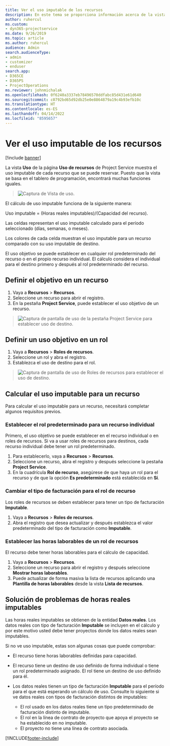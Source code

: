 ```yaml
---
title: Ver el uso imputable de los recursos
description: En este tema se proporciona información acerca de la vista de uso de recursos.
author: ruhercul
ms.custom:
- dyn365-projectservice
ms.date: 9/26/2019
ms.topic: article
ms.author: ruhercul
audience: Admin
search.audienceType:
- admin
- customizer
- enduser
search.app:
- D365CE
- D365PS
- ProjectOperations
ms.reviewer: johnmichalak
ms.openlocfilehash: 0f6240a3337eb78496570ddfabc85d431e61d640
ms.sourcegitcommit: c0792bd65d92db25e0e8864879a19c4b93efb10c
ms.translationtype: HT
ms.contentlocale: es-ES
ms.lasthandoff: 04/14/2022
ms.locfileid: "8595657"
---
```

# <a name="view-chargeable-utilization-for-resources"></a>Ver el uso imputable de los recursos

[!include [banner](../includes/psa-now-project-operations.md)]
 
La vista **Uso** de la página **Uso de recursos** de Project Service muestra el uso imputable de cada recurso que se puede reservar. Puesto que la vista se basa en el tablero de programación, encontrará muchas funciones iguales.

> ![Captura de Vista de uso.](media/FAQ-utilization-1.png)
 

El cálculo de uso imputable funciona de la siguiente manera:

   Uso imputable = (Horas reales imputables)/(Capacidad del recurso).

Las celdas representan el uso imputable calculado para el período seleccionado (días, semanas, o meses).

Los colores de cada celda muestran el uso imputable para un recurso comparado con su uso imputable de destino. 

El uso objetivo se puede establecer en cualquier rol predeterminado del recurso o en el propio recurso individual. El cálculo considera el individual para el destino primero y después al rol predeterminado del recurso.

## <a name="set-target-on-a-resource"></a>Definir el objetivo en un recurso

1. Vaya a **Recursos** \> **Recursos**. 
2. Seleccione un recurso para abrir el registro. 
3. En la pestaña **Project Service**, puede establecer el uso objetivo de un recurso.

> ![Captura de pantalla de uso de la pestaña Project Service para establecer uso de destino.](media/FAQ-utilization-2.png)
 
## <a name="set-target-utilization-on-a-role"></a>Definir un uso objetivo en un rol

1. Vaya a **Recursos** \> **Roles de recursos**. 
2. Seleccione un rol y abra el registro. 
3. Establezca el uso de destino para el rol.

> ![Captura de pantalla de uso de Roles de recursos para establecer el uso de destino.](media/FAQ-utilization-3.png)
 
## <a name="calculate-chargeable-utilization-for-a-resource"></a>Calcular el uso imputable para un recurso

Para calcular el uso imputable para un recurso, necesitará completar algunos requisitos previos. 

### <a name="set-default-role-for-individual-resource"></a>Establecer el rol predeterminado para un recurso individual

Primero, el uso objetivo se puede establecer en el recurso individual o en roles de recursos. Si va a usar roles de recursos para destinos, cada recurso individual debe tener un rol predeterminado. 

1. Para establecerlo, vaya a **Recursos** \> **Recursos**. 
2. Seleccione un recurso, abra el registro y después seleccione la pestaña **Project Service**. 
3. En la cuadrícula **Rol de recurso**, asegúrese de que haya un rol para el recurso y de que la opción **Es predeterminado** está establecida en **Sí**.
 
### <a name="change-billing-type-for-resource-role"></a>Cambiar el tipo de facturación para el rol de recurso

Los roles de recursos se deben establecer para tener un tipo de facturación **Imputable**. 

1. Vaya a **Recursos** \> **Roles de recursos**. 
2. Abra el registro que desea actualizar y después establezca el valor predeterminado del tipo de facturación como **Imputable**.

### <a name="set-working-hours-for-resource-role"></a>Establecer las horas laborables de un rol de recursos
 
El recurso debe tener horas laborables para el cálculo de capacidad. 

1. Vaya a **Recursos** \> **Recursos**. 
2. Seleccione un recurso para abrir el registro y después seleccione **Mostrar horas laborables**. 
3. Puede actualizar de forma masiva la lista de recursos aplicando una **Plantilla de horas laborables** desde la vista **Lista de recursos**.

## <a name="troubleshooting-chargeable-actual-hours"></a>Solución de problemas de horas reales imputables

Las horas reales imputables se obtienen de la entidad **Datos reales**. Los datos reales con tipo de facturación **Imputable** se incluyen en el cálculo y por este motivo usted debe tener proyectos donde los datos reales sean imputables.

Si no ve uso imputable, estas son algunas cosas que puede comprobar:

- El recurso tiene horas laborables definidas para capacidad.
- El recurso tiene un destino de uso definido de forma individual o tiene un rol predeterminado asignado. El rol tiene un destino de uso definido para él.
- Los datos reales tienen un tipo de facturación **Imputable** para el período para el que está esperando un cálculo de uso. Consulte lo siguiente si ve datos reales con tipos de facturación distintos de imputables:

  - El rol usado en los datos reales tiene un tipo predeterminado de facturación distinto de imputable.
  - El rol en la línea de contrato de proyecto que apoya el proyecto se ha establecido en no imputable.
  - El proyecto no tiene una línea de contrato asociada.



[!INCLUDE[footer-include](../includes/footer-banner.md)]

